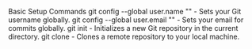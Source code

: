Basic Setup Commands
git config --global user.name "<name>" - Sets your Git username globally.
git config --global user.email "<email>" - Sets your email for commits globally.
git init - Initializes a new Git repository in the current directory.
git clone <repository-url> - Clones a remote repository to your local machine.
